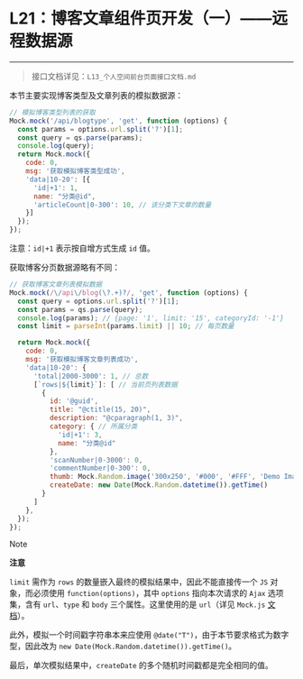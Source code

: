 # L21：博客文章组件页开发（一）——远程数据源

---

> 接口文档详见：`L13_个人空间前台页面接口文档.md`

本节主要实现博客类型及文章列表的模拟数据源：

```js
// 模拟博客类型列表的获取
Mock.mock('/api/blogtype', 'get', function (options) {
  const params = options.url.split('?')[1];
  const query = qs.parse(params);
  console.log(query);
  return Mock.mock({
    code: 0,
    msg: '获取模拟博客类型成功',
    'data|10-20': [{
      'id|+1': 1,
      name: "分类@id",
      'articleCount|0-300': 10, // 该分类下文章的数量
    }]
  });
});
```

注意：`id|+1` 表示按自增方式生成 `id` 值。

获取博客分页数据源略有不同：

```js
// 获取博客文章列表模拟数据
Mock.mock(/\/api\/blog(\?.+)?/, 'get', function (options) {
  const query = options.url.split('?')[1];
  const params = qs.parse(query);
  console.log(params); // {page: '1', limit: '15', categoryId: '-1'}
  const limit = parseInt(params.limit) || 10; // 每页数量

  return Mock.mock({
    code: 0,
    msg: '获取模拟博客文章列表成功',
    'data|10-20': {
      'total|2000-3000': 1, // 总数
      [`rows|${limit}`]: [ // 当前页列表数据
        {
          id: '@guid',
          title: "@ctitle(15, 20)",
          description: "@cparagraph(1, 3)",
          category: { // 所属分类
            'id|+1': 3,
            name: "分类@id"
          },
          'scanNumber|0-3000': 0,
          'commentNumber|0-300': 0,
          thumb: Mock.Random.image('300x250', '#000', '#FFF', 'Demo Image'),
          createDate: new Date(Mock.Random.datetime()).getTime()
        }
      ]
    },
  });
});
```

> [!note]
>
> **注意**
>
> `limit` 需作为 `rows` 的数量嵌入最终的模拟结果中，因此不能直接传一个 `JS` 对象，而必须使用 `function(options)`，其中 `options` 指向本次请求的 `Ajax` 选项集，含有 `url`、`type` 和 `body` 三个属性。这里使用的是 `url`（详见 `Mock.js` [文档](https://github.com/nuysoft/Mock/wiki/Mock.mock())）。
>
> 此外，模拟一个时间戳字符串本来应使用 `@date("T")`，由于本节要求格式为数字型，因此改为 `new Date(Mock.Random.datetime()).getTime()`。
>
> 最后，单次模拟结果中，`createDate` 的多个随机时间戳都是完全相同的值。
